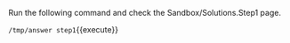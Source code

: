 
Run the following command and check the Sandbox/Solutions.Step1 page.

`/tmp/answer step1`{{execute}}